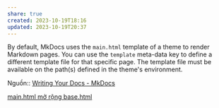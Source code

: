 ```yaml
---
share: true
created: 2023-10-19T18:16
updated: 2023-10-19T20:37
---
```

By default, MkDocs uses the `main.html` template of a theme to render Markdown pages. You can use the `template` meta-data key to define a different template file for that specific page. The template file must be available on the path(s) defined in the theme's environment.

Nguồn:: [Writing Your Docs - MkDocs](https://www.mkdocs.org/user-guide/writing-your-docs/#meta-data)

[main.html mở rộng base.html](./main.html%20m%E1%BB%9F%20r%E1%BB%99ng%20base.html.md#) 